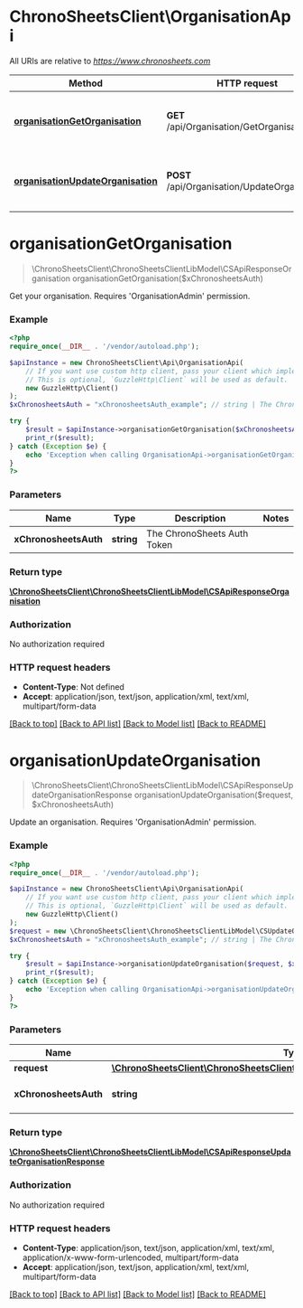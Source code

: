 # ChronoSheetsClient\OrganisationApi

All URIs are relative to *https://www.chronosheets.com*

Method | HTTP request | Description
------------- | ------------- | -------------
[**organisationGetOrganisation**](OrganisationApi.md#organisationGetOrganisation) | **GET** /api/Organisation/GetOrganisation | Get your organisation.  Requires &#39;OrganisationAdmin&#39; permission.
[**organisationUpdateOrganisation**](OrganisationApi.md#organisationUpdateOrganisation) | **POST** /api/Organisation/UpdateOrganisation | Update an organisation.  Requires &#39;OrganisationAdmin&#39; permission.


# **organisationGetOrganisation**
> \ChronoSheetsClient\ChronoSheetsClientLibModel\CSApiResponseOrganisation organisationGetOrganisation($xChronosheetsAuth)

Get your organisation.  Requires 'OrganisationAdmin' permission.

### Example
```php
<?php
require_once(__DIR__ . '/vendor/autoload.php');

$apiInstance = new ChronoSheetsClient\Api\OrganisationApi(
    // If you want use custom http client, pass your client which implements `GuzzleHttp\ClientInterface`.
    // This is optional, `GuzzleHttp\Client` will be used as default.
    new GuzzleHttp\Client()
);
$xChronosheetsAuth = "xChronosheetsAuth_example"; // string | The ChronoSheets Auth Token

try {
    $result = $apiInstance->organisationGetOrganisation($xChronosheetsAuth);
    print_r($result);
} catch (Exception $e) {
    echo 'Exception when calling OrganisationApi->organisationGetOrganisation: ', $e->getMessage(), PHP_EOL;
}
?>
```

### Parameters

Name | Type | Description  | Notes
------------- | ------------- | ------------- | -------------
 **xChronosheetsAuth** | **string**| The ChronoSheets Auth Token |

### Return type

[**\ChronoSheetsClient\ChronoSheetsClientLibModel\CSApiResponseOrganisation**](../Model/CSApiResponseOrganisation.md)

### Authorization

No authorization required

### HTTP request headers

 - **Content-Type**: Not defined
 - **Accept**: application/json, text/json, application/xml, text/xml, multipart/form-data

[[Back to top]](#) [[Back to API list]](../../README.md#documentation-for-api-endpoints) [[Back to Model list]](../../README.md#documentation-for-models) [[Back to README]](../../README.md)

# **organisationUpdateOrganisation**
> \ChronoSheetsClient\ChronoSheetsClientLibModel\CSApiResponseUpdateOrganisationResponse organisationUpdateOrganisation($request, $xChronosheetsAuth)

Update an organisation.  Requires 'OrganisationAdmin' permission.

### Example
```php
<?php
require_once(__DIR__ . '/vendor/autoload.php');

$apiInstance = new ChronoSheetsClient\Api\OrganisationApi(
    // If you want use custom http client, pass your client which implements `GuzzleHttp\ClientInterface`.
    // This is optional, `GuzzleHttp\Client` will be used as default.
    new GuzzleHttp\Client()
);
$request = new \ChronoSheetsClient\ChronoSheetsClientLibModel\CSUpdateOrganisationRequest(); // \ChronoSheetsClient\ChronoSheetsClientLibModel\CSUpdateOrganisationRequest | 
$xChronosheetsAuth = "xChronosheetsAuth_example"; // string | The ChronoSheets Auth Token

try {
    $result = $apiInstance->organisationUpdateOrganisation($request, $xChronosheetsAuth);
    print_r($result);
} catch (Exception $e) {
    echo 'Exception when calling OrganisationApi->organisationUpdateOrganisation: ', $e->getMessage(), PHP_EOL;
}
?>
```

### Parameters

Name | Type | Description  | Notes
------------- | ------------- | ------------- | -------------
 **request** | [**\ChronoSheetsClient\ChronoSheetsClientLibModel\CSUpdateOrganisationRequest**](../Model/CSUpdateOrganisationRequest.md)|  |
 **xChronosheetsAuth** | **string**| The ChronoSheets Auth Token |

### Return type

[**\ChronoSheetsClient\ChronoSheetsClientLibModel\CSApiResponseUpdateOrganisationResponse**](../Model/CSApiResponseUpdateOrganisationResponse.md)

### Authorization

No authorization required

### HTTP request headers

 - **Content-Type**: application/json, text/json, application/xml, text/xml, application/x-www-form-urlencoded, multipart/form-data
 - **Accept**: application/json, text/json, application/xml, text/xml, multipart/form-data

[[Back to top]](#) [[Back to API list]](../../README.md#documentation-for-api-endpoints) [[Back to Model list]](../../README.md#documentation-for-models) [[Back to README]](../../README.md)

